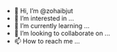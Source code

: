 - 👋 Hi, I’m @zohaibjut
- 👀 I’m interested in ...
- 🌱 I’m currently learning ...
- 💞️ I’m looking to collaborate on ...
- 📫 How to reach me ...

<!---
zohaibjut/zohaibjut is a ✨ special ✨ repository because its `README.md` (this file) appears on your GitHub profile.
You can click the Preview link to take a look at your changes.
--->
